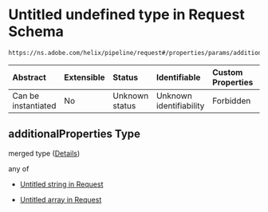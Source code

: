 # Untitled undefined type in Request Schema

```txt
https://ns.adobe.com/helix/pipeline/request#/properties/params/additionalProperties
```



| Abstract            | Extensible | Status         | Identifiable            | Custom Properties | Additional Properties | Access Restrictions | Defined In                                                          |
| :------------------ | :--------- | :------------- | :---------------------- | :---------------- | :-------------------- | :------------------ | :------------------------------------------------------------------ |
| Can be instantiated | No         | Unknown status | Unknown identifiability | Forbidden         | Allowed               | none                | [request.schema.json\*](request.schema.json "open original schema") |

## additionalProperties Type

merged type ([Details](request-properties-params-additionalproperties.md))

any of

*   [Untitled string in Request](request-properties-params-additionalproperties-anyof-0.md "check type definition")

*   [Untitled array in Request](request-properties-params-additionalproperties-anyof-1.md "check type definition")
